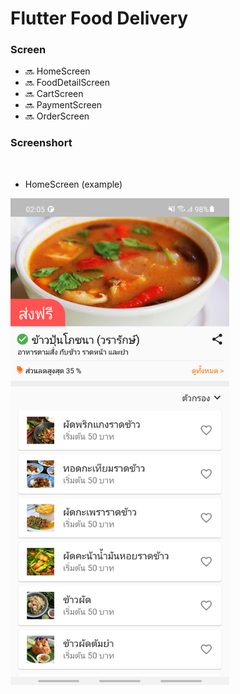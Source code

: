 # Flutter Food Delivery

### Screen

<!-- :white_check_mark: : Finish<br/>
:parking: : Inprogress<br/>
:soon: : Plan<br/>
:x: : Abandon<br/> -->

- :soon: HomeScreen
- :soon: FoodDetailScreen
- :soon: CartScreen
- :soon: PaymentScreen
- :soon: OrderScreen

### Screenshort
<br/>

- HomeScreen (example) <br/>
<img src="screenshots/flutter_01.png" width="350">
<br/><br/>


